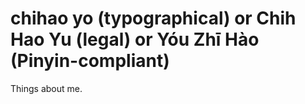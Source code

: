 chihao yo (typographical) or Chih Hao Yu (legal) or Yóu Zhī Hào (Pinyin-compliant)
==================
Things about me.
